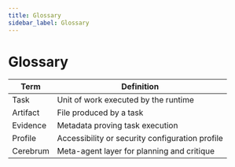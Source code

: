 ```yaml
---
title: Glossary
sidebar_label: Glossary
---
```


# Glossary

| Term | Definition |
| ---- | ---------- |
| Task | Unit of work executed by the runtime |
| Artifact | File produced by a task |
| Evidence | Metadata proving task execution |
| Profile | Accessibility or security configuration profile |
| Cerebrum | Meta-agent layer for planning and critique |
